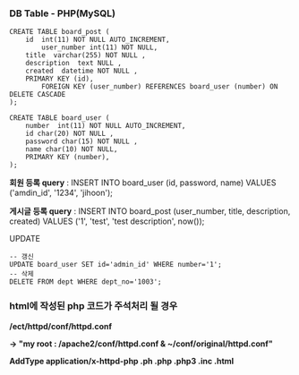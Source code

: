 ### DB Table - PHP(MySQL)

```mysql
CREATE TABLE board_post (
    id  int(11) NOT NULL AUTO_INCREMENT,
		user_number int(11) NOT NULL, 
    title  varchar(255) NOT NULL ,
    description  text NULL ,
    created  datetime NOT NULL ,
    PRIMARY KEY (id),
		FOREIGN KEY (user_number) REFERENCES board_user (number) ON DELETE CASCADE
);

CREATE TABLE board_user (
    number  int(11) NOT NULL AUTO_INCREMENT,
    id char(20) NOT NULL ,
    password char(15) NOT NULL ,
    name char(10) NOT NULL, 
    PRIMARY KEY (number),
);
```

**회원 등록 query** : INSERT INTO board_user (id, password, name) VALUES ('amdin_id', '1234', 'jihoon');

**게시글 등록 query** : INSERT INTO board_post (user_number, title, description, created) VALUES ('1', 'test', 'test description', now());



UPDATE

```
-- 갱신
UPDATE board_user SET id='admin_id' WHERE number='1';
-- 삭제
DELETE FROM dept WHERE dept_no='1003';
```





### html에 작성된 php 코드가 주석처리 될 경우 

**/ect/httpd/conf/httpd.conf**

**-> "my root : /apache2/conf/httpd.conf & ~/conf/original/httpd.conf"**

**AddType application/x-httpd-php .ph .php .php3 .inc .html** 